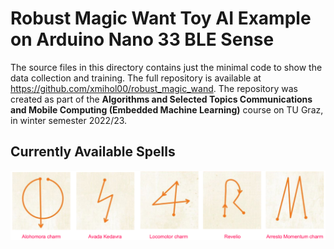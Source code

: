 # Robust Magic Want Toy AI Example on Arduino Nano 33 BLE Sense
The source files in this directory contains just the minimal code to show the data collection and training. The full repository is available at https://github.com/xmihol00/robust_magic_wand. The repository was created as part of the **Algorithms and Selected Topics Communications and Mobile Computing (Embedded Machine Learning)** course on TU Graz, in winter semester 2022/23.

## Currently Available Spells
![spells](spells.png)